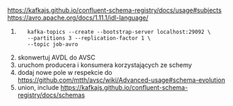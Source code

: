 https://kafkajs.github.io/confluent-schema-registry/docs/usage#subjects
https://avro.apache.org/docs/1.11.1/idl-language/

1. ```shell
      kafka-topics --create --bootstrap-server localhost:29092 \
      --partitions 3 --replication-factor 1 \
      --topic job-avro
   ```
1. skonwertuj AVDL do AVSC
2. uruchom producera i konsumera korzystających ze schemy
3. dodaj nowe pole w respekcie do https://github.com/mtth/avsc/wiki/Advanced-usage#schema-evolution
2. union, include https://kafkajs.github.io/confluent-schema-registry/docs/schemas
